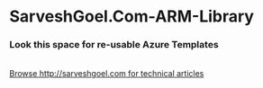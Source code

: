 # SarveshGoel.Com-ARM-Library
<h3>Look this space for re-usable Azure Templates</h3>

<br>
<a href=http://sarveshgoel.com>Browse http://sarveshgoel.com for technical articles</a>




